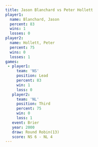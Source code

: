 ```yaml
---
title: Jason Blanchard vs Peter Hollett
player1:                
  name: Blanchard, Jason
  percent: 83           
  wins: 1               
  losses: 0             
player2:                
  name: Hollett, Peter  
  percent: 75           
  wins: 0               
  losses: 1             
games:
 - player1:        
     team: 'NS'    
     position: Lead
     percent: 83   
     win: 1        
     loss: 0       
   player2:         
     team: 'NL'     
     position: Third
     percent: 75    
     win: 0         
     loss: 1        
   event: Brier         
   year: 2000           
   draw: Round Robin(13)
   score: NS 6 - NL 4   
---
```

